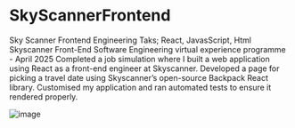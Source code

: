 # SkyScannerFrontend
Sky Scanner Frontend Engineering Taks; React, JavasScript, Html
Skyscanner Front-End Software Engineering virtual experience programme - April 2025
Completed a job simulation where I built a web application using React as a front-end engineer at Skyscanner.
Developed a page for picking a travel date using Skyscanner’s open-source Backpack React library.
Customised my application and ran automated tests to ensure it rendered properly.


![image](https://github.com/user-attachments/assets/6da6eadd-719b-4684-b728-653ffe7e60a9)
